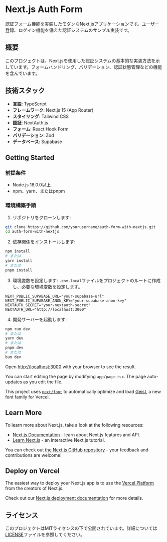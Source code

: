# Next.js Auth Form

認証フォーム機能を実装したモダンなNext.jsアプリケーションです。ユーザー登録、ログイン機能を備えた認証システムのサンプル実装です。

## 概要

このプロジェクトは、Next.jsを使用した認証システムの基本的な実装方法を示しています。フォームハンドリング、バリデーション、認証状態管理などの機能を含んでいます。

## 技術スタック

- **言語**: TypeScript
- **フレームワーク**: Next.js 15 (App Router)
- **スタイリング**: Tailwind CSS
- **認証**: NextAuth.js
- **フォーム**: React Hook Form
- **バリデーション**: Zod
- **データベース**: Supabase

## Getting Started

### 前提条件
- Node.js 18.0.0以上
- npm、yarn、またはpnpm

### 環境構築手順

1. リポジトリをクローンします:
```bash
git clone https://github.com/yourusername/auth-form-with-nextjs.git
cd auth-form-with-nextjs
```

2. 依存関係をインストールします:
```bash
npm install
# または
yarn install
# または
pnpm install
```

3. 環境変数を設定します:
`.env.local`ファイルをプロジェクトのルートに作成し、必要な環境変数を設定します。
```
NEXT_PUBLIC_SUPABASE_URL="your-supabase-url"
NEXT_PUBLIC_SUPABASE_ANON_KEY="your-supabase-anon-key"
NEXTAUTH_SECRET="your-nextauth-secret"
NEXTAUTH_URL="http://localhost:3000"
```

4. 開発サーバーを起動します:
```bash
npm run dev
# または
yarn dev
# または
pnpm dev
# または
bun dev
```

Open [http://localhost:3000](http://localhost:3000) with your browser to see the result.

You can start editing the page by modifying `app/page.tsx`. The page auto-updates as you edit the file.

This project uses [`next/font`](https://nextjs.org/docs/app/building-your-application/optimizing/fonts) to automatically optimize and load [Geist](https://vercel.com/font), a new font family for Vercel.

## Learn More

To learn more about Next.js, take a look at the following resources:

- [Next.js Documentation](https://nextjs.org/docs) - learn about Next.js features and API.
- [Learn Next.js](https://nextjs.org/learn) - an interactive Next.js tutorial.

You can check out [the Next.js GitHub repository](https://github.com/vercel/next.js) - your feedback and contributions are welcome!

## Deploy on Vercel

The easiest way to deploy your Next.js app is to use the [Vercel Platform](https://vercel.com/new?utm_medium=default-template&filter=next.js&utm_source=create-next-app&utm_campaign=create-next-app-readme) from the creators of Next.js.

Check out our [Next.js deployment documentation](https://nextjs.org/docs/app/building-your-application/deploying) for more details.

## ライセンス

このプロジェクトはMITライセンスの下で公開されています。詳細については[LICENSE](LICENSE)ファイルを参照してください。
